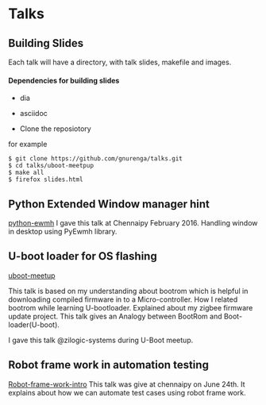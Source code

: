 # Talks

## Building Slides

Each talk will have a directory, with talk slides, makefile and images.
#### Dependencies for building slides
 * dia
 * asciidoc

* Clone the reposiotory

for example
```
$ git clone https://github.com/gnurenga/talks.git
$ cd talks/uboot-meetpup
$ make all
$ firefox slides.html
```


## Python Extended Window manager hint

[python-ewmh](https://github.com/gnurenga/talks/tree/master/python-ewmh)
I gave this talk at Chennaipy February 2016.
Handling window in desktop using PyEwmh library.

## U-boot loader for OS flashing

[uboot-meetup](https://github.com/gnurenga/talks/tree/master/uboot-meetup)

This talk is based on my understanding about bootrom which
is helpful in downloading compiled firmware in to a Micro-controller.
How I related bootrom  while learning U-bootloader.
Explained about my zigbee firmware update project.
This talk gives an Analogy between BootRom and Boot-loader(U-boot).

I gave this talk @zilogic-systems during U-Boot meetup.

## Robot frame work in automation testing

[Robot-frame-work-intro](http://github.com/gnurenga/talks/tree/master/robot-framework-intro)
This talk was give at chennaipy on June 24th.
It explains about how we can automate test cases using 
robot frame work. 
